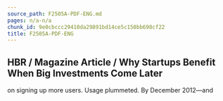 ```yaml
---
source_path: F2505A-PDF-ENG.md
pages: n/a-n/a
chunk_id: 9e0cbccc29410da29891bd14ce5c150bb698cf22
title: F2505A-PDF-ENG
---
```

## HBR / Magazine Article / Why Startups Benefit When Big Investments Come Later

on signing up more users. Usage plummeted. By December 2012—and
